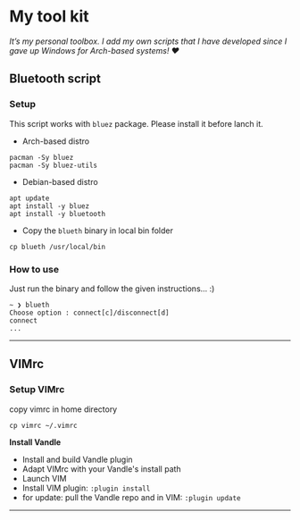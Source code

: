 # My tool kit #

*It’s my personal toolbox. I add my own scripts that I have developed since I gave up Windows for Arch-based systems! &#9829;*

## Bluetooth script ##

### Setup ###
This script works with `bluez` package. Please install it before lanch it. </br>

- Arch-based distro </br>
```
pacman -Sy bluez
pacman -Sy bluez-utils
```

- Debian-based distro </br>
```
apt update
apt install -y bluez
apt install -y bluetooth
```

- Copy the `blueth` binary in local bin folder </br>
```
cp blueth /usr/local/bin
```

### How to use ###
Just run the binary and follow the given instructions... :) </br>
```
~ ❯ blueth
Choose option : connect[c]/disconnect[d]
connect
...
```

---

## VIMrc ##

### Setup VIMrc ###
copy vimrc in home directory
```
cp vimrc ~/.vimrc
```
**Install Vandle**
- Install and build Vandle plugin
- Adapt VIMrc with your Vandle's install path
- Launch VIM
- Install VIM plugin:
```:plugin install```
- for update:
pull the Vandle repo and in VIM:
```:plugin update```

---
